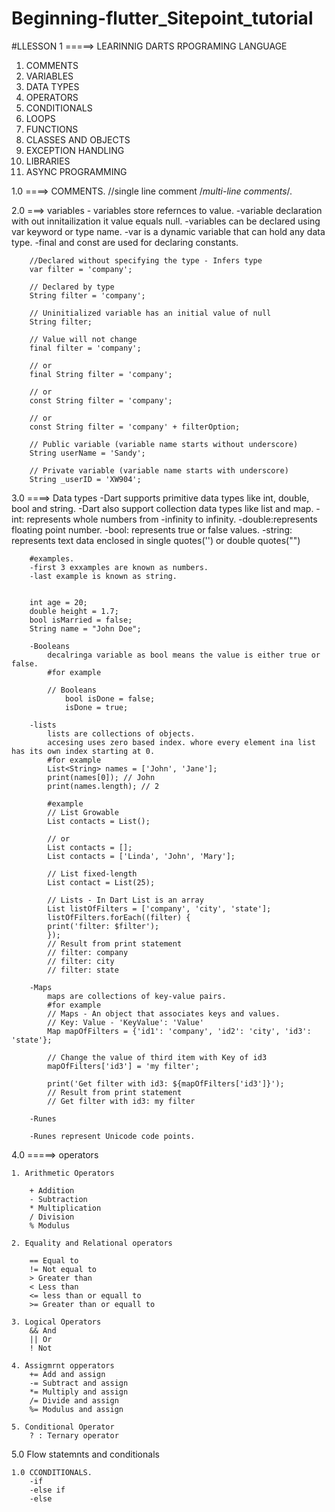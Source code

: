 # Beginning-flutter_Sitepoint_tutorial


#LLESSON 1 =====> LEARINNIG DARTS RPOGRAMING LANGUAGE

1) COMMENTS
2) VARIABLES
3) DATA TYPES
4) OPERATORS
5) CONDITIONALS
6) LOOPS
7) FUNCTIONS
8) CLASSES AND OBJECTS
9) EXCEPTION HANDLING
10) LIBRARIES
11) ASYNC PROGRAMMING



1.0 ====> COMMENTS.
        //single line comment
        /*multi-line comments*/.

 2.0 ===> variables
        - variables store refernces to value.
        -variable declaration with out innitailization it value equals null.
        -variables can be declared using var keyword or type name.
        -var is a dynamic variable that can hold any data type.
        -final and const are used for declaring constants.

        //Declared without specifying the type - Infers type
        var filter = 'company';

        // Declared by type
        String filter = 'company';

        // Uninitialized variable has an initial value of null
        String filter;

        // Value will not change
        final filter = 'company';

        // or
        final String filter = 'company';

        // or 
        const String filter = 'company'; 

        // or
        const String filter = 'company' + filterOption;

        // Public variable (variable name starts without underscore)
        String userName = 'Sandy';

        // Private variable (variable name starts with underscore)
        String _userID = 'XW904';
3.0 ====> Data types
        -Dart supports primitive data types like int, double, bool and string.
        -Dart also support collection data types like list and map.
        -int: represents whole numbers from -infinity to infinity.
        -double:represents floating point number.
        -bool: represents true or false values.
        -string: represents text data enclosed in single quotes('') or double quotes("")

        #examples.
        -first 3 exxamples are known as numbers.
        -last example is known as string.

    
        int age = 20;
        double height = 1.7;
        bool isMarried = false;
        String name = "John Doe";

        -Booleans
            decalringa variable as bool means the value is either true or false.
            #for example
            
            // Booleans
                bool isDone = false;
                isDone = true;

        -lists
            lists are collections of objects.
            accesing uses zero based index. whore every element ina list has its own index starting at 0.
            #for example
            List<String> names = ['John', 'Jane'];
            print(names[0]); // John
            print(names.length); // 2
    
            #example
            // List Growable
            List contacts = List();

            // or
            List contacts = [];
            List contacts = ['Linda', 'John', 'Mary'];

            // List fixed-length
            List contact = List(25);

            // Lists - In Dart List is an array
            List listOfFilters = ['company', 'city', 'state'];
            listOfFilters.forEach((filter) {
            print('filter: $filter');
            });
            // Result from print statement
            // filter: company
            // filter: city
            // filter: state

        -Maps
            maps are collections of key-value pairs.
            #for example
            // Maps - An object that associates keys and values.
            // Key: Value - 'KeyValue': 'Value'
            Map mapOfFilters = {'id1': 'company', 'id2': 'city', 'id3': 'state'};

            // Change the value of third item with Key of id3
            mapOfFilters['id3'] = 'my filter';

            print('Get filter with id3: ${mapOfFilters['id3']}');
            // Result from print statement
            // Get filter with id3: my filter

        -Runes 
        
        -Runes represent Unicode code points.

4.0 =====> operators

    1. Arithmetic Operators

        + Addition 
        - Subtraction
        * Multiplication
        / Division
        % Modulus

    2. Equality and Relational operators

        == Equal to
        != Not equal to
        > Greater than
        < Less than
        <= less than or equall to
        >= Greater than or equall to
    
    3. Logical Operators
        && And
        || Or
        ! Not

    4. Assigmrnt opperators
        += Add and assign
        -= Subtract and assign
        *= Multiply and assign
        /= Divide and assign
        %= Modulus and assign

    5. Conditional Operator
        ? : Ternary operator


5.0 Flow statemnts and conditionals

    1.0 CCONDITIONALS.
        -if 
        -else if
        -else
    